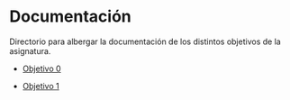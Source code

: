 # Documentación

Directorio para albergar la documentación de los distintos objetivos de la asignatura.

* [Objetivo 0](objetivo_0.md)

* [Objetivo 1](objetivo_1.md)
